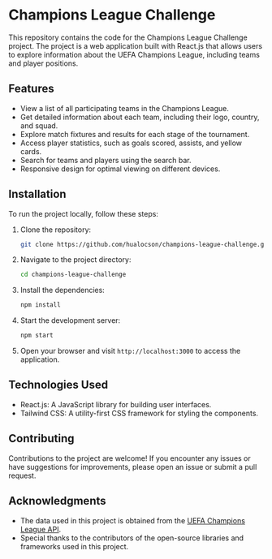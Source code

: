 # Champions League Challenge

This repository contains the code for the Champions League Challenge project. The project is a web application built with React.js that allows users to explore information about the UEFA Champions League, including teams and player positions.

## Features

- View a list of all participating teams in the Champions League.
- Get detailed information about each team, including their logo, country, and squad.
- Explore match fixtures and results for each stage of the tournament.
- Access player statistics, such as goals scored, assists, and yellow cards.
- Search for teams and players using the search bar.
- Responsive design for optimal viewing on different devices.

## Installation

To run the project locally, follow these steps:

1. Clone the repository:
    ```bash
    git clone https://github.com/hualocson/champions-league-challenge.git
    ```

2. Navigate to the project directory:
    ```bash
    cd champions-league-challenge
    ```
    
3. Install the dependencies:
    ```bash
    npm install
    ```

4. Start the development server:
    ```bash
    npm start
    ```
    
5. Open your browser and visit `http://localhost:3000` to access the application.

## Technologies Used

- React.js: A JavaScript library for building user interfaces.
- Tailwind CSS: A utility-first CSS framework for styling the components.

## Contributing

Contributions to the project are welcome! If you encounter any issues or have suggestions for improvements, please open an issue or submit a pull request.

## Acknowledgments

- The data used in this project is obtained from the [UEFA Champions League API](https://www.uefa.com/uefachampionsleague/).
- Special thanks to the contributors of the open-source libraries and frameworks used in this project.

